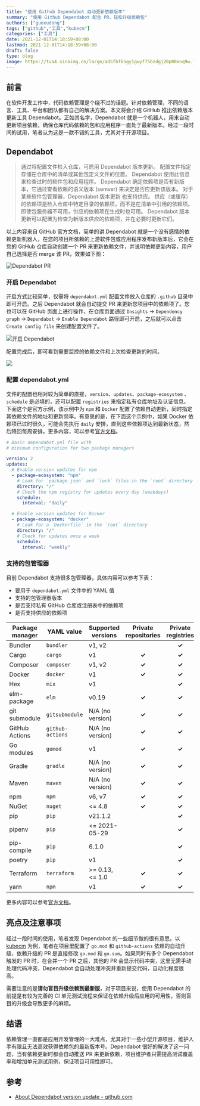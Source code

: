```yaml
---
title: "使用 Github Dependabot 自动更新依赖版本"
summary: "使用 Github Dependabot 配合 PR，轻松升级依赖包"
authors: ["guoxudong"]
tags: ["github","工具","kubecm"]
categories: ["工具"]
date: 2021-12-01T14:18:59+08:00
lastmod: 2021-12-01T14:18:59+08:00
draft: false
type: blog
image: https://tva4.sinaimg.cn/large/ad5fbf65gy1gwyf75bzdgj20p00anq9w.jpg
---
```

## 前言

在软件开发工作中，代码依赖管理是个绕不过的话题。针对依赖管理，不同的语言、工具、平台和团队都有自己的解决方案。本文将会介绍 GitHub 推出依赖版本更新工具 Dependabot。正如其名字，Dependabot 就是一个机器人，用来自动更新项目依赖，确保仓库代码依赖的包和应用程序一直处于最新版本。经过一段时间的试用，笔者认为这是一款不错的工具，尤其对于开源项目。

## Dependabot

> 通过将配置文件检入仓库，可启用 Dependabot 版本更新。 配置文件指定存储在仓库中的清单或其他包定义文件的位置。 Dependabot 使用此信息来检查过时的软件包和应用程序。 Dependabot 确定依赖项是否有新版本，它通过查看依赖的语义版本 (semver) 来决定是否应更新该版本。 对于某些软件包管理器，Dependabot 版本更新 也支持供应。 供应（或缓存）的依赖项是检入仓库中特定目录的依赖项，而不是在清单中引用的依赖项。 即使包服务器不可用，供应的依赖项在生成时也可用。 Dependabot 版本更新可以配置为检查为新版本供应的依赖项，并在必要时更新它们。

以上内容来自 GitHub 官方文档，简单的讲 Dependabot 就是一个没有感情的依赖更新机器人，在您的项目所依赖的上游软件包或应用程序发布新版本后，它会在您的 GitHub 仓库自动创建一个 PR 来更新依赖文件，并说明依赖更新内容，用户自己选择是否 merge 该 PR，效果如下图：

![Dependabot PR](https://tva3.sinaimg.cn/large/ad5fbf65gy1gwybrb0l31j21z0144tud.jpg)

### 开启 Dependabot

开启方式比较简单，仅需将 `dependabot.yml` 配置文件放入仓库的 `.github` 目录中即可开启。之后 Dependabot 就会自动提交 PR 来更新您项目中的依赖项了。您也可以在 GitHub 页面上进行操作，在仓库页面通过 `Insights` -> `Dependency graph` -> `Dependabot` -> `Enable Dependabot` 路径即可开启，之后就可以点击 `Create config file` 来创建配置文件了。

![开启 Dependabot](https://tvax3.sinaimg.cn/large/ad5fbf65gy1gwyc6ro8brj21zq0vathl.jpg)

配置完成后，即可看到需要监控的依赖文件和上次检查更新的时间。

![](https://tva4.sinaimg.cn/large/ad5fbf65gy1gwycg01mi7j21wo0ke11x.jpg)

### 配置 dependabot.yml

文件的配置也相对较为简单的直接，`version`、`updates`、`package-ecosystem` 、`schedule` 是必填的，还可以配置 `registries` 来指定私有仓库地址及认证信息。下面这个是官方示例，该示例中为 `npm` 和 `Docker` 配置了依赖自动更新，同时指定其依赖文件的地址和更新频率。有意思的是，在下面这个示例中，如果 Docker 依赖项已过时很久，可能会先执行 `daily` 安排，直到这些依赖项达到最新状态，然后降回每周安排。更多内容，可以参考[官方文档](https://docs.github.com/en/code-security/supply-chain-security/keeping-your-dependencies-updated-automatically/configuration-options-for-dependency-updates)。

```yaml
# Basic dependabot.yml file with
# minimum configuration for two package managers

version: 2
updates:
  # Enable version updates for npm
  - package-ecosystem: "npm"
    # Look for `package.json` and `lock` files in the `root` directory
    directory: "/"
    # Check the npm registry for updates every day (weekdays)
    schedule:
      interval: "daily"

  # Enable version updates for Docker
  - package-ecosystem: "docker"
    # Look for a `Dockerfile` in the `root` directory
    directory: "/"
    # Check for updates once a week
    schedule:
      interval: "weekly"
```

### 支持的包管理器

目前 Dependabot 支持很多包管理器，具体内容可以参考下表：

- 要用于 `dependabot.yml` 文件中的 YAML 值
- 支持的包管理器版本
- 是否支持私有 GitHub 仓库或注册表中的依赖项
- 是否支持供应的依赖项

Package manager | YAML value      | Supported versions | Private repositories | Private registries | Vendoring 
---------------|------------------|------------------|:---:|:---:|:---:
Bundler        | `bundler`        | v1, v2           | | **✓** | **✓** |
Cargo          | `cargo`          | v1               | **✓** | **✓** | |
Composer       | `composer`       | v1, v2           | **✓** | **✓** | |
Docker         | `docker`         | v1               | **✓** | **✓** | |
Hex            | `mix`            | v1               | | **✓** | |
elm-package    | `elm`            | v0.19            | **✓** | **✓** | |
git submodule  | `gitsubmodule`   | N/A (no version) | **✓** | **✓** | |
GitHub Actions | `github-actions` | N/A (no version) | **✓** | **✓** | |
Go modules     | `gomod`          | v1               | **✓** | **✓** | **✓** |
Gradle         | `gradle`         | N/A (no version)   | **✓** | **✓** | |
Maven          | `maven`          | N/A (no version)   | **✓** | **✓** | |
npm            | `npm`            | v6, v7           | **✓** | **✓** | |
NuGet          | `nuget`          | <= 4.8 | **✓** | **✓** | |
pip            | `pip`            | v21.1.2          | | **✓** | |
pipenv         | `pip`            | <= 2021-05-29    | | **✓** | |
pip-compile    | `pip`            | 6.1.0            | | **✓** | |
poetry         | `pip`            | v1               | | **✓** | |
Terraform      | `terraform`      | >= 0.13, <= 1.0  | **✓** | **✓** | |
yarn           | `npm`            | v1               | **✓** | **✓** | |
<!-- markdown-link-check-disable-next-line -->
更多内容可以参考[官方文档](https://docs.github.com/en/code-security/supply-chain-security/keeping-your-dependencies-updated-automatically/about-dependabot-version-updates#supported-repositories-and-ecosystems)。

## 亮点及注意事项

经过一段时间的使用，笔者发现 Dependabot 的一些细节做的很有意思。以 [kubecm](https://github.com/sunny0826/kubecm) 为例，笔者在项目里配置了 `go.mod` 和 `github-actions` 依赖的自动升级，依赖升级的 PR 是直接修改 `go.mod` 和 `go.sum`。如果同时有多个 Dependabot 触发的 PR 时，在合并一个 PR 之后，其他的 PR 会显示代码冲突，这里无需手动处理代码冲突，Dependabot 会自动处理冲突并重新提交代码，自动化程度很高。

需要注意的是**请勿盲目升级依赖到最新版**，对于项目来说，使用 Dependabot 的前提是有较为完善的 CI 单元测试流程来保证在依赖升级后应用的可用性，否则盲目的升级会导致更多的麻烦。

## 结语

依赖管理一直都是应用开发管理的一大难点，尤其对于一些小型开源项目，维护人手有限且无法高效获得依赖包的最新版本号。Dependabot 很好的解决了这一问题，当有依赖更新时都会自动推送 PR 来更新依赖，项目维护者只需提高测试覆盖率和增加单元测试用例，保证项目可用性即可。

## 参考
<!-- markdown-link-check-disable-next-line -->
- [About Dependabot version update - github.com](https://docs.github.com/en/code-security/supply-chain-security/keeping-your-dependencies-updated-automatically/about-dependabot-version-updates)
